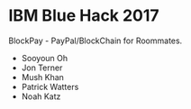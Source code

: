 # IBM Blue Hack 2017 

BlockPay - PayPal/BlockChain for Roommates.

- Sooyoun Oh
- Jon Terner
- Mush Khan
- Patrick Watters
- Noah Katz

